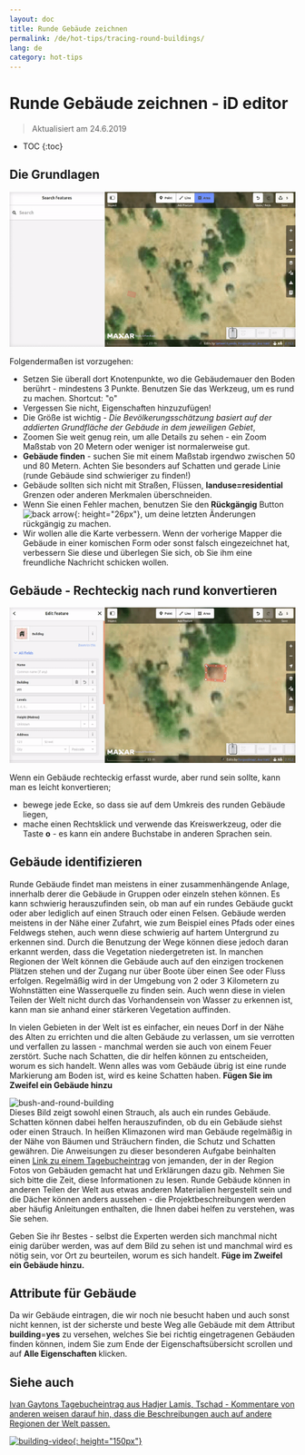 ```yaml
---
layout: doc
title: Runde Gebäude zeichnen
permalink: /de/hot-tips/tracing-round-buildings/
lang: de
category: hot-tips
---
```


Runde Gebäude zeichnen - iD editor
============

> Aktualisiert am 24.6.2019

- TOC
{:toc}

Die Grundlagen
----------

![Round Buildings][]


Folgendermaßen ist vorzugehen:  

- Setzen Sie überall dort Knotenpunkte, wo die Gebäudemauer den Boden berührt - mindestens 3 Punkte. Benutzen Sie das Werkzeug, um es rund zu machen. Shortcut: "o"  
- Vergessen Sie nicht, Eigenschaften hinzuzufügen!  
- Die Größe ist wichtig - *Die Bevölkerungsschätzung basiert auf der addierten Grundfläche der Gebäude in dem jeweiligen Gebiet*,  
- Zoomen Sie weit genug rein, um alle Details zu sehen - ein Zoom Maßstab von 20 Metern oder weniger ist normalerweise gut.  
- **Gebäude finden** - suchen Sie mit einem Maßstab irgendwo zwischen 50 und 80 Metern. Achten Sie besonders auf Schatten und gerade Linie (runde Gebäude sind schwieriger zu finden!)  
- Gebäude sollten sich nicht mit Straßen, Flüssen, **landuse=residential** Grenzen oder anderen Merkmalen überschneiden.  
- Wenn Sie einen Fehler machen, benutzen Sie den **Rückgängig** Button ![back arrow]{: height="26px"}, um deine letzten Änderungen rückgängig zu machen.  
- Wir wollen alle die Karte verbessern. Wenn der vorherige Mapper die Gebäude in einer komischen Form oder sonst falsch eingezeichnet hat, verbessern Sie diese und überlegen Sie sich, ob Sie ihm eine freundliche Nachricht schicken wollen.  

Gebäude - Rechteckig nach rund konvertieren
-------------------------------------

![Square to round][]  

Wenn ein Gebäude rechteckig erfasst wurde, aber rund sein sollte, kann man es leicht konvertieren;

- bewege jede Ecke, so dass sie auf dem Umkreis des runden Gebäude liegen, 
- mache einen Rechtsklick und verwende das Kreiswerkzeug, oder die Taste **o** - es kann ein andere Buchstabe in anderen Sprachen sein.  

Gebäude identifizieren
---------------

Runde Gebäude findet man meistens in einer zusammenhängende Anlage, innerhalb derer die Gebäude in Gruppen oder einzeln stehen können. Es kann schwierig herauszufinden sein, ob man auf ein rundes Gebäude guckt oder aber lediglich auf einen Strauch oder einen Felsen. Gebäude werden meistens in der Nähe einer Zufahrt, wie zum Beispiel eines Pfads oder eines Feldwegs stehen, auch wenn diese schwierig auf hartem Untergrund zu erkennen sind. Durch die Benutzung der Wege können diese jedoch daran erkannt werden, dass die Vegetation niedergetreten ist. In manchen Regionen der Welt können die Gebäude auch auf den einzigen trockenen Plätzen stehen und der Zugang nur über Boote über einen See oder Fluss erfolgen. Regelmäßig wird in der Umgebung von 2 oder 3 Kilometern zu Wohnstätten eine Wasserquelle zu finden sein. Auch wenn diese in vielen Teilen der Welt nicht durch das Vorhandensein von Wasser zu erkennen ist, kann man sie anhand einer stärkeren Vegetation auffinden.  

In vielen Gebieten in der Welt ist es einfacher, ein neues Dorf in der Nähe des Alten zu errichten und die alten Gebäude zu verlassen, um sie verrotten und verfallen zu lassen - manchmal werden sie auch von einem Feuer zerstört. Suche nach Schatten, die dir helfen können zu entscheiden, worum es sich handelt. Wenn alles was vom Gebäude übrig ist eine runde Markierung am Boden ist, wird es keine Schatten haben. **Fügen Sie im Zweifel ein Gebäude hinzu**  

![bush-and-round-building][]  
Dieses Bild zeigt sowohl einen Strauch, als auch ein rundes Gebäude. Schatten können dabei helfen herauszufinden, ob du ein Gebäude siehst oder einen Strauch. In heißen Klimazonen wird man Gebäude regelmäßig in der Nähe von Bäumen und Sträuchern finden, die Schutz und Schatten gewähren. Die Anweisungen zu dieser besonderen Aufgabe beinhalten einen [Link zu einem Tagebucheintrag](https://www.openstreetmap.org/user/IvanGayton/diary/38612) von jemanden, der in der Region Fotos von Gebäuden gemacht hat und Erklärungen dazu gib. Nehmen Sie sich bitte die Zeit, diese Informationen zu lesen. Runde Gebäude können in anderen Teilen der Welt aus etwas anderen Materialien hergestellt sein und die Dächer können anders aussehen - die Projektbeschreibungen werden aber häufig Anleitungen enthalten, die Ihnen dabei helfen zu verstehen, was Sie sehen.  

Geben Sie ihr Bestes - selbst die Experten werden sich manchmal nicht einig darüber werden, was auf dem Bild zu sehen ist und manchmal wird es nötig sein, vor Ort zu beurteilen, worum es sich handelt. **Füge im Zweifel ein Gebäude hinzu.**  

 Attribute für Gebäude
-------------

Da wir Gebäude eintragen, die wir noch nie besucht haben und auch sonst nicht kennen, ist der sicherste und beste Weg alle Gebäude mit dem Attribut **building**=**yes** zu versehen, welches Sie bei richtig eingetragenen Gebäuden finden können, indem Sie zum Ende der Eigenschaftsübersicht scrollen und auf **Alle Eigenschaften** klicken.

Siehe auch  
---------

[Ivan Gaytons Tagebucheintrag aus Hadjer Lamis, Tschad - Kommentare von anderen weisen darauf hin, dass die Beschreibungen auch auf andere Regionen der Welt passen.](https://www.openstreetmap.org/user/IvanGayton/diary/38612)

[![building-video]{: height="150px"}](https://www.youtube.com/watch?v=VPJz-AucqF4&index=7&list=PLb9506_-6FMHZ3nwn9heri3xjQKrSq1hN "Humanitarian OpenStreetMap Team Einführungs Videos - Ein Gebäude zu OpenStreetMap hinzufügen")  


[keymon]:/images/hot-tips/keymon.png
[Round Buildings]: /images/hot-tips/round_building.gif "Demonstration, wie ein rundes Gebäude einzuzeichnen ist"
[Square to round]: /images/hot-tips/square-round-building.gif "Zeige die Änderung eines rechtwinkligen zu einem runden Geäude"  
[bush-and-round-building]: /images/hot-tips/bush-and-round-building.png "Runde Gebäude neben einem Strauch"
[back arrow]: /images/beginner/back-arrow.png "Undo"
[building-video]: /images/hot-tips/building-video.png "Humanitarian OpenStreetMap Team Einführungs Videos - Ein Gebäude zu OpenStreetMap hinzufügen"